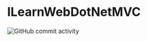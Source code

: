 # ILearnWebDotNetMVC
![GitHub commit activity](https://img.shields.io/github/commit-activity/t/NathanScriptor/ILearnWebDotNetMVC)

